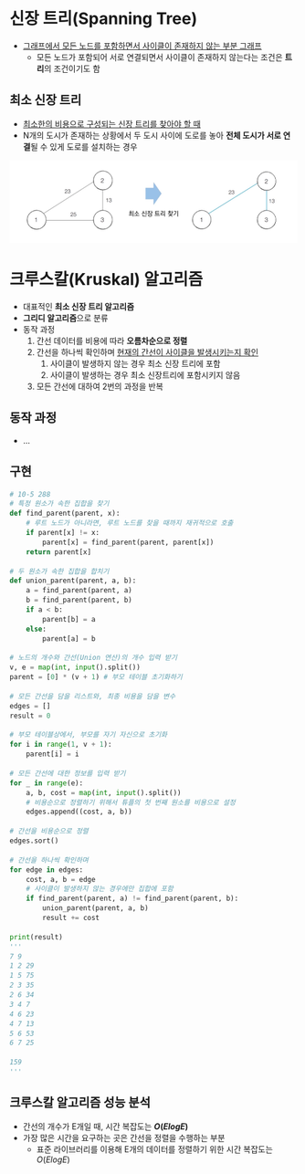 # 신장 트리(Spanning Tree)
* <u>그래프에서 모든 노드를 포함하면서 사이클이 존재하지 않는 부분 그래프</u>
  * 모든 노드가 포함되어 서로 연결되면서 사이클이 존재하지 않는다는 조건은 **트리**의 조건이기도 함
## 최소 신장 트리
* <u>최소한의 비용으로 구성되는 신장 트리를 찾아야 할 때</u>
* N개의 도시가 존재하는 상황에서 두 도시 사이에 도로를 놓아 **전체 도시가 서로 연결**될 수 있게 도로를 설치하는 경우

![spanning_tree](images/14_spanning_tree.png)

# 크루스칼(Kruskal) 알고리즘
* 대표적인 **최소 신장 트리 알고리즘**
* **그리디 알고리즘**으로 분류
* 동작 과정
  1. 간선 데이터를 비용에 따라 **오름차순으로 정렬**
  2. 간선을 하나씩 확인하며 <u>현재의 간선이 사이클을 발생시키는지 확인</u>
      1. 사이클이 발생하지 않는 경우 최소 신장 트리에 포함
      2. 사이클이 발생하는 경우 최소 신장트리에 포함시키지 않음
  3. 모든 간선에 대하여 2번의 과정을 반복

## 동작 과정
* ...
## 구현
```py
# 10-5 288
# 특정 원소가 속한 집합을 찾기
def find_parent(parent, x):
    # 루트 노드가 아니라면, 루트 노드를 찾을 때까지 재귀적으로 호출
    if parent[x] != x:
        parent[x] = find_parent(parent, parent[x])
    return parent[x]

# 두 원소가 속한 집합을 합치기
def union_parent(parent, a, b):
    a = find_parent(parent, a)
    b = find_parent(parent, b)
    if a < b:
        parent[b] = a
    else:
        parent[a] = b

# 노드의 개수와 간선(Union 연산)의 개수 입력 받기
v, e = map(int, input().split())
parent = [0] * (v + 1) # 부모 테이블 초기화하기

# 모든 간선을 담을 리스트와, 최종 비용을 담을 변수
edges = []
result = 0

# 부모 테이블상에서, 부모를 자기 자신으로 초기화
for i in range(1, v + 1):
    parent[i] = i

# 모든 간선에 대한 정보를 입력 받기
for _ in range(e):
    a, b, cost = map(int, input().split())
    # 비용순으로 정렬하기 위해서 튜플의 첫 번째 원소를 비용으로 설정
    edges.append((cost, a, b))

# 간선을 비용순으로 정렬
edges.sort()

# 간선을 하나씩 확인하며
for edge in edges:
    cost, a, b = edge
    # 사이클이 발생하지 않는 경우에만 집합에 포함
    if find_parent(parent, a) != find_parent(parent, b):
        union_parent(parent, a, b)
        result += cost

print(result)
'''
7 9
1 2 29
1 5 75
2 3 35
2 6 34
3 4 7
4 6 23
4 7 13
5 6 53
6 7 25

159
'''
```

## 크루스칼 알고리즘 성능 분석
* 간선의 개수가 E개일 때, 시간 복잡도는 **$O(ElogE)$**
* 가장 많은 시간을 요구하는 곳은 간선을 정렬을 수행하는 부분
  * 표준 라이브러리를 이용해 E개의 데이터를 정렬하기 위한 시간 복잡도는 $O(ElogE)$